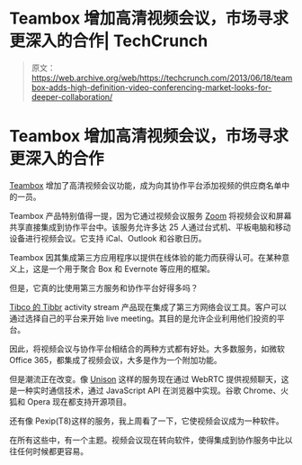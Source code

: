 # Teambox 增加高清视频会议，市场寻求更深入的合作| TechCrunch

> 原文：<https://web.archive.org/web/https://techcrunch.com/2013/06/18/teambox-adds-high-definition-video-conferencing-market-looks-for-deeper-collaboration/>

# Teambox 增加高清视频会议，市场寻求更深入的合作

[Teambox](https://web.archive.org/web/20230326022440/http://teambox.com/) 增加了高清视频会议功能，成为向其协作平台添加视频的供应商名单中的一员。

Teambox 产品特别值得一提，因为它通过视频会议服务 [Zoom](https://web.archive.org/web/20230326022440/http://zoom.us/) 将视频会议和屏幕共享直接集成到协作平台中。该服务允许多达 25 人通过台式机、平板电脑和移动设备进行视频会议。它支持 iCal、Outlook 和谷歌日历。

Teambox 因其集成第三方应用程序以提供在线体验的能力而获得认可。在某种意义上，这是一个用于聚合 Box 和 Evernote 等应用的框架。

但是，它真的比使用第三方服务和协作平台好得多吗？

[Tibco 的 Tibbr](https://web.archive.org/web/20230326022440/http://www.tibbr.com/) activity stream 产品现在集成了第三方网络会议工具。客户可以通过选择自己的平台来开始 live meeting。其目的是允许企业利用他们投资的平台。

因此，将视频会议与协作平台相结合的两种方式都有好处。大多数服务，如微软 Office 365，都集成了视频会议，大多是作为一个附加功能。

但是潮流正在改变。像 [Unison](https://web.archive.org/web/20230326022440/https://techcrunch.com/2013/03/19/social-platform-unison-adds-voice-and-video-using-webrtc-features-you-wont-find-in-yammer-convo-or-chatter/) 这样的服务现在通过 WebRTC 提供视频聊天，这是一种实时通信技术，通过 JavaScript API 在浏览器中实现。谷歌 Chrome、火狐和 Opera 现在都支持开源项目。

还有像 Pexip(T8)这样的服务，我上周看了一下，它使视频会议成为一种软件。

在所有这些中，有一个主题。视频会议现在转向软件，使得集成到协作服务中比以往任何时候都更容易。
